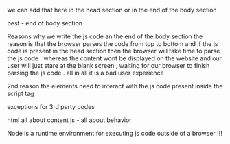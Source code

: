 we can add that here in the head section
or in the end of the body section

best - end of body section

<script> 
This is the script inside of which we will write the js code 
</script>
 Reasons why we write the js code an the end of the body section 
 the reason is that the browser parses the code from top to bottom and if the js code is present in the head section then the browser will take time to parse the js code . whereas the content wont be displayed on the website and our user will just stare at the blank screen , waiting for our browser to finish parsing the js code . all in all it is a bad user experience 

2nd reason 
the elements need to interact with the js code
present inside the script tag 

exceptions for 3rd party codes 

html all about content 
js - all about behavior 

 Node is a runtime environment for executing js code outside of a browser !!!

  